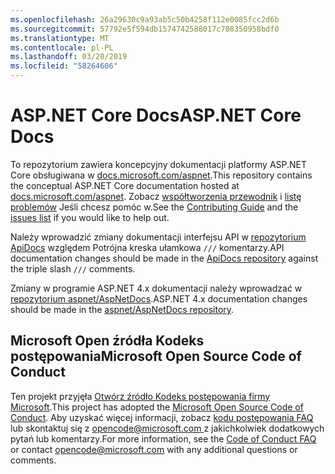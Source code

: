```yaml
---
ms.openlocfilehash: 26a29630c9a93ab5c50b4258f112e0085fcc2d6b
ms.sourcegitcommit: 57792e5f594db1574742588017c708350958bdf0
ms.translationtype: MT
ms.contentlocale: pl-PL
ms.lasthandoff: 03/20/2019
ms.locfileid: "58264606"
---
```

# <a name="aspnet-core-docs"></a><span data-ttu-id="bd346-101">ASP.NET Core Docs</span><span class="sxs-lookup"><span data-stu-id="bd346-101">ASP.NET Core Docs</span></span>

<span data-ttu-id="bd346-102">To repozytorium zawiera koncepcyjny dokumentacji platformy ASP.NET Core obsługiwana w [docs.microsoft.com/aspnet](https://docs.microsoft.com/aspnet).</span><span class="sxs-lookup"><span data-stu-id="bd346-102">This repository contains the conceptual ASP.NET Core documentation hosted at [docs.microsoft.com/aspnet](https://docs.microsoft.com/aspnet).</span></span> <span data-ttu-id="bd346-103">Zobacz [współtworzenia przewodnik](CONTRIBUTING.md) i [listę problemów](https://github.com/aspnet/Docs/issues) Jeśli chcesz pomóc w.</span><span class="sxs-lookup"><span data-stu-id="bd346-103">See the [Contributing Guide](CONTRIBUTING.md) and the [issues list](https://github.com/aspnet/Docs/issues) if you would like to help out.</span></span>

<span data-ttu-id="bd346-104">Należy wprowadzić zmiany dokumentacji interfejsu API w [repozytorium ApiDocs](https://github.com/aspnet/ApiDocs) względem Potrójna kreska ułamkowa `///` komentarzy.</span><span class="sxs-lookup"><span data-stu-id="bd346-104">API documentation changes should be made in the [ApiDocs repository](https://github.com/aspnet/ApiDocs) against the triple slash `///` comments.</span></span>

<span data-ttu-id="bd346-105">Zmiany w programie ASP.NET 4.x dokumentacji należy wprowadzać w [repozytorium aspnet/AspNetDocs](https://github.com/aspnet/AspNetDocs).</span><span class="sxs-lookup"><span data-stu-id="bd346-105">ASP.NET 4.x documentation changes should be made in the [aspnet/AspNetDocs repository](https://github.com/aspnet/AspNetDocs).</span></span>

## <a name="microsoft-open-source-code-of-conduct"></a><span data-ttu-id="bd346-106">Microsoft Open źródła Kodeks postępowania</span><span class="sxs-lookup"><span data-stu-id="bd346-106">Microsoft Open Source Code of Conduct</span></span>

<span data-ttu-id="bd346-107">Ten projekt przyjęła [Otwórz źródło Kodeks postępowania firmy Microsoft](https://opensource.microsoft.com/codeofconduct/).</span><span class="sxs-lookup"><span data-stu-id="bd346-107">This project has adopted the [Microsoft Open Source Code of Conduct](https://opensource.microsoft.com/codeofconduct/).</span></span>
<span data-ttu-id="bd346-108">Aby uzyskać więcej informacji, zobacz [kodu postępowania FAQ](https://opensource.microsoft.com/codeofconduct/faq/) lub skontaktuj się z [ opencode@microsoft.com ](mailto:opencode@microsoft.com) z jakichkolwiek dodatkowych pytań lub komentarzy.</span><span class="sxs-lookup"><span data-stu-id="bd346-108">For more information, see the [Code of Conduct FAQ](https://opensource.microsoft.com/codeofconduct/faq/) or contact [opencode@microsoft.com](mailto:opencode@microsoft.com) with any additional questions or comments.</span></span>
